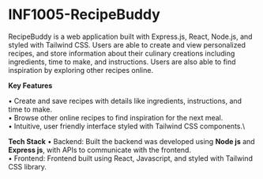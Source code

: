 # INF1005-RecipeBuddy
RecipeBuddy is a web application built with Express.js, React, Node.js, and styled with Tailwind CSS. Users are able to create and view personalized recipes, and store information about their culinary creations including ingredients, time to make, and instructions. Users are also able to find inspiration by exploring other recipes online.

**Key Features**

• Create and save recipes with details like ingredients, instructions, and time to make.\
• Browse other online recipes to find inspiration for the next meal.\
• Intuitive, user friendly interface styled with Tailwind CSS components.\

**Tech Stack**
• Backend: Built the backend was developed using **Node js** and **Express js**, with APIs to communicate with the frontend.\
• Frontend: Frontend built using React, Javascript, and styled with Tailwind CSS library.
